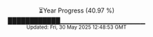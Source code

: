 <p align="center">
⏳Year Progress (40.97 %) <br>
████████████▁▁▁▁▁▁▁▁▁▁▁▁▁▁▁▁▁▁ <br>
<sub>Updated: Fri, 30 May 2025 12:48:53 GMT</sub>
</p>

